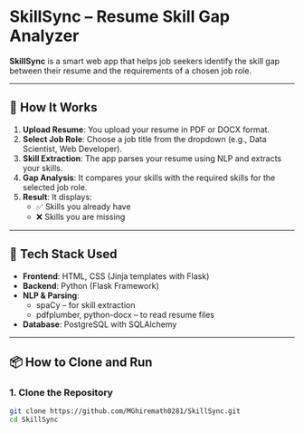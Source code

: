 # SkillSync – Resume Skill Gap Analyzer

**SkillSync** is a smart web app that helps job seekers identify the skill gap between their resume and the requirements of a chosen job role.

---

## 🧠 How It Works

1. **Upload Resume**: You upload your resume in PDF or DOCX format.
2. **Select Job Role**: Choose a job title from the dropdown (e.g., Data Scientist, Web Developer).
3. **Skill Extraction**: The app parses your resume using NLP and extracts your skills.
4. **Gap Analysis**: It compares your skills with the required skills for the selected job role.
5. **Result**: It displays:
   - ✅ Skills you already have
   - ❌ Skills you are missing

---

## 🔧 Tech Stack Used

- **Frontend**: HTML, CSS (Jinja templates with Flask)
- **Backend**: Python (Flask Framework)
- **NLP & Parsing**:
  - spaCy – for skill extraction
  - pdfplumber, python-docx – to read resume files
- **Database**: PostgreSQL with SQLAlchemy

---

## 📦 How to Clone and Run

### 1. Clone the Repository

```bash
git clone https://github.com/MGhiremath0281/SkillSync.git
cd SkillSync
